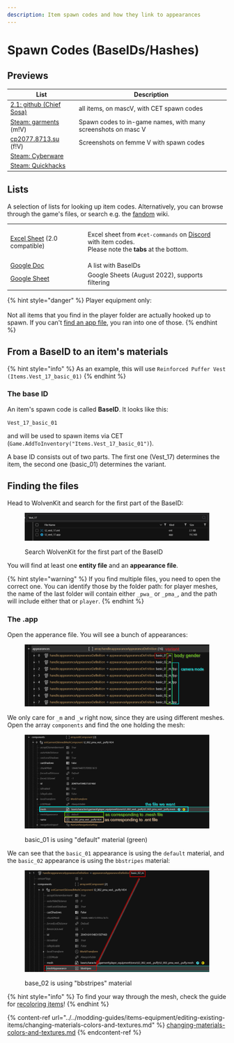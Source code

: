 ```yaml
---
description: Item spawn codes and how they link to appearances
---
```


# Spawn Codes (BaseIDs/Hashes)

## Previews

| List                                                                                        | Description                                                   |
| ------------------------------------------------------------------------------------------- | ------------------------------------------------------------- |
| [2.1: github (Chief Sosa)](https://khaganmv.github.io/)                                     | all items, on mascV, with CET spawn codes                     |
| [Steam: garments](https://steamcommunity.com/sharedfiles/filedetails/?id=2328941813) (m!V)  | Spawn codes to in-game names, with many screenshots on masc V |
| [cp2077.8713.su](https://cp2077.8713.su/) (f!V)                                             | Screenshots on femme V with spawn codes                       |
| [Steam: Cyberware](https://steamcommunity.com/sharedfiles/filedetails/?id=2343787921)       |                                                               |
| [Steam: Quickhacks](https://steamcommunity.com/sharedfiles/filedetails/?id=2350003795)      |                                                               |

## Lists

A selection of lists for looking up item codes. Alternatively, you can browse through the game's files, or search e.g. the [fandom](https://cyberpunk.fandom.com/wiki/Cyberpunk\_2077\_Clothing) wiki.

|                                                                                                                                                 |                                                                                                                                                                                     |
| ----------------------------------------------------------------------------------------------------------------------------------------------- | ----------------------------------------------------------------------------------------------------------------------------------------------------------------------------------- |
| [Excel Sheet](https://1drv.ms/x/s!ArM35g0UkWjvjcVPT-fhFPPCZUfDLw?e=BOxScl) (2.0 compatible)                                                     | <p>Excel sheet from <code>#cet-commands</code> on <a href="https://discord.gg/redmodding">Discord</a> with item codes. <br>Please note the <strong>tabs</strong> at the bottom.</p> |
| [Google Doc](https://docs.google.com/document/d/e/2PACX-1vRJaq1sHobpHjNxPzjtSHVltNUXU6g5uYUfjw9zgrfaC9MQzEmEXFsqDcYVJDWS5cdpGuixH\_A\_n2fN/pub) | A list with BaseIDs                                                                                                                                                                 |
| [Google Sheet](https://docs.google.com/spreadsheets/d/1UeEA0ONMtF6CNl1Cutkb4DNJ\_JiabhstfwiaA94m0ds/edit)                                       | Google Sheets (August 2022), supports filtering                                                                                                                                     |
|                                                                                                                                                 |                                                                                                                                                                                     |

{% hint style="danger" %}
Player equipment only: \
\
Not all items that you find in the player folder are actually hooked up to spawn. If you can't [find an app file](spawn-codes-baseids-hashes.md#the-.app), you ran into one of those. &#x20;
{% endhint %}

## From a BaseID to an item's materials

{% hint style="info" %}
As an example, this will use `Reinforced Puffer Vest (Items.Vest_17_basic_01)`
{% endhint %}

### The base ID

An item's spawn code is called **BaseID**. It looks like this:&#x20;

```
Vest_17_basic_01
```

and will be used to spawn items via CET (`Game.AddToInventory("Items.Vest_17_basic_01")`).&#x20;

A base ID consists out of two parts. The first one (Vest\_17) determines the item, the second one (basic\_01) determines the variant.

## Finding the files

Head to WolvenKit and search for the first part of the BaseID:

<figure><img src="../../../.gitbook/assets/image (1) (4).png" alt=""><figcaption><p>Search WolvenKit for the first part of the BaseID</p></figcaption></figure>

You will find at least one **entity file** and an **appearance file**.&#x20;

{% hint style="warning" %}
If you find multiple files, you need to open the correct one. You can identify those by the folder path: for player meshes, the name of the last folder will contain either `_pwa_` or `_pma_`, and the path will include either that or `player`.
{% endhint %}

### The .app

Open the apperance file. You will see a bunch of appearances:

<figure><img src="../../../.gitbook/assets/image (26) (1).png" alt=""><figcaption></figcaption></figure>

We only care for `_m` and `_w` right now, since they are using different meshes. \
Open the array `components` and find the one holding the mesh:&#x20;

<figure><img src="../../../.gitbook/assets/image (8) (2).png" alt=""><figcaption><p>basic_01 is using "default" material (green)</p></figcaption></figure>

We can see that the `basic_01` appearance is using the `default` material, and the `basic_02` appearance is using the `bbstripes` material:

<figure><img src="../../../.gitbook/assets/image (5) (1).png" alt=""><figcaption><p>base_02 is using "bbstripes" material</p></figcaption></figure>





{% hint style="info" %}
To find your way through the mesh, check the guide for [recoloring items](../../modding-guides/items-equipment/editing-existing-items/changing-materials-colors-and-textures.md#step-2-finding-the-correct-appearance)!
{% endhint %}

{% content-ref url="../../modding-guides/items-equipment/editing-existing-items/changing-materials-colors-and-textures.md" %}
[changing-materials-colors-and-textures.md](../../modding-guides/items-equipment/editing-existing-items/changing-materials-colors-and-textures.md)
{% endcontent-ref %}





